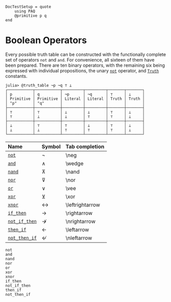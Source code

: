 
```@meta
DocTestSetup = quote
    using PAQ
    @primitive p q
end
```

# Boolean Operators

Every possible truth table can be constructed with the functionally complete set of operators
```not``` and ```and```. For convenience, all sixteen of them have been prepared.
There are ten binary operators, with the remaining six being expressed with
individual propositions, the unary [`not`](@ref) operator, and [`Truth`](@ref) constants.

```jldoctest
julia> @truth_table ¬p ¬q ⊤ ⊥
┌───────────┬───────────┬─────────┬─────────┬───────┬───────┐
│ p         │ q         │ ¬p      │ ¬q      │ ⊤     │ ⊥     │
│ Primitive │ Primitive │ Literal │ Literal │ Truth │ Truth │
│ "p"       │ "q"       │         │         │       │       │
├───────────┼───────────┼─────────┼─────────┼───────┼───────┤
│ ⊤         │ ⊤         │ ⊥       │ ⊥       │ ⊤     │ ⊥     │
│ ⊤         │ ⊥         │ ⊥       │ ⊤       │ ⊤     │ ⊥     │
├───────────┼───────────┼─────────┼─────────┼───────┼───────┤
│ ⊥         │ ⊤         │ ⊤       │ ⊥       │ ⊤     │ ⊥     │
│ ⊥         │ ⊥         │ ⊤       │ ⊤       │ ⊤     │ ⊥     │
└───────────┴───────────┴─────────┴─────────┴───────┴───────┘
```

| Name                   | Symbol | Tab completion   |
|:-----------------------|:-------|:-----------------|
| [`not`](@ref)          | ¬      | \\neg            |
| [`and`](@ref)          | ∧      | \\wedge          |
| [`nand`](@ref)         | ⊼      | \\nand           |
| [`nor`](@ref)          | ⊽      | \\nor            |
| [`or`](@ref)           | ∨      | \\vee            |
| [`xor`](@ref)          | ⊻      | \\xor            |
| [`xnor`](@ref)         | ↔      | \\leftrightarrow |
| [`if_then`](@ref)      | →      | \\rightarrow     |
| [`not_if_then`](@ref)  | ↛      | \\nrightarrow    |
| [`then_if`](@ref)      | ←      | \\leftarrow      |
| [`not_then_if`](@ref)  | ↚      | \\nleftarrow     |

```@docs
not
and
nand
nor
or
xor
xnor
if_then
not_if_then
then_if
not_then_if
```
